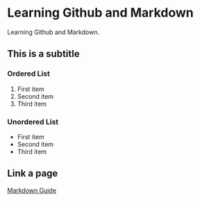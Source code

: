# Learning Github and Markdown

Learning Github and Markdown.

## This is a subtitle

### Ordered List
1. First item
2. Second item
3. Third item

### Unordered List
- First item
- Second item
- Third item

## Link a page
[Markdown Guide](https://www.markdownguide.org/cheat-sheet/)
